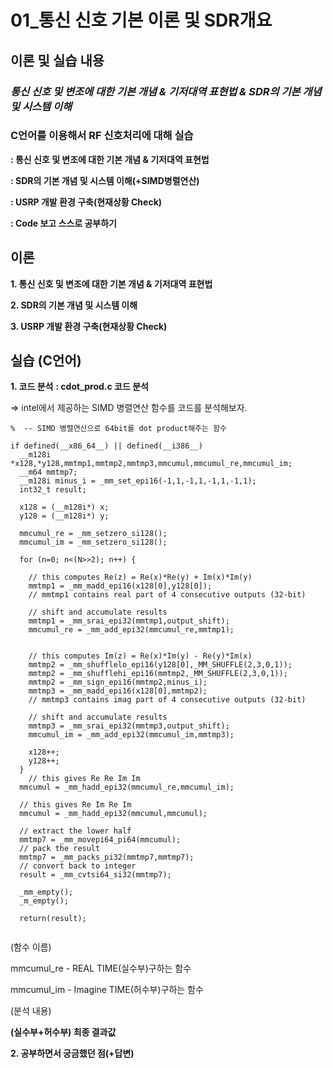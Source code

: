 # 01_통신 신호 기본 이론 및 SDR개요
## 이론 및 실습 내용
### ***통신 신호 및 변조에 대한 기본 개념 & 기저대역 표현법 & SDR의 기본 개념 및 시스템 이해***


### **C언어를 이용해서 RF 신호처리에 대해 실습**

**: 통신 신호 및 변조에 대한 기본 개념 & 기저대역 표현법**

**: SDR의 기본 개념 및 시스템 이해(+SIMD병렬연산)**
            

**: USRP 개발 환경 구축(현재상황 Check)**

**: Code 보고 스스로 공부하기**


## 이론 
**1. 통신 신호 및 변조에 대한 기본 개념 & 기저대역 표현법**
![]()

**2. SDR의 기본 개념 및 시스템 이해**
![]()

**3. USRP 개발 환경 구축(현재상황 Check)**
![]()



## 실습 (C언어)

**1. 코드 분석**
**: cdot_prod.c 코드 분석**

=> intel에서 제공하는 SIMD 병렬연산 함수를 코드를 분석해보자.
```
%  -- SIMD 병렬연산으로 64bit를 dot product해주는 함수

if defined(__x86_64__) || defined(__i386__)
  __m128i *x128,*y128,mmtmp1,mmtmp2,mmtmp3,mmcumul,mmcumul_re,mmcumul_im;
  __m64 mmtmp7;
  __m128i minus_i = _mm_set_epi16(-1,1,-1,1,-1,1,-1,1);
  int32_t result;

  x128 = (__m128i*) x;
  y128 = (__m128i*) y;

  mmcumul_re = _mm_setzero_si128();
  mmcumul_im = _mm_setzero_si128();

  for (n=0; n<(N>>2); n++) {
  
    // this computes Re(z) = Re(x)*Re(y) + Im(x)*Im(y)
    mmtmp1 = _mm_madd_epi16(x128[0],y128[0]);
    // mmtmp1 contains real part of 4 consecutive outputs (32-bit)

    // shift and accumulate results
    mmtmp1 = _mm_srai_epi32(mmtmp1,output_shift);
    mmcumul_re = _mm_add_epi32(mmcumul_re,mmtmp1);


    // this computes Im(z) = Re(x)*Im(y) - Re(y)*Im(x)
    mmtmp2 = _mm_shufflelo_epi16(y128[0],_MM_SHUFFLE(2,3,0,1));
    mmtmp2 = _mm_shufflehi_epi16(mmtmp2,_MM_SHUFFLE(2,3,0,1));
    mmtmp2 = _mm_sign_epi16(mmtmp2,minus_i);
    mmtmp3 = _mm_madd_epi16(x128[0],mmtmp2);
    // mmtmp3 contains imag part of 4 consecutive outputs (32-bit)

    // shift and accumulate results
    mmtmp3 = _mm_srai_epi32(mmtmp3,output_shift);
    mmcumul_im = _mm_add_epi32(mmcumul_im,mmtmp3);

    x128++;
    y128++;
  }
    // this gives Re Re Im Im
  mmcumul = _mm_hadd_epi32(mmcumul_re,mmcumul_im);

  // this gives Re Im Re Im
  mmcumul = _mm_hadd_epi32(mmcumul,mmcumul);

  // extract the lower half
  mmtmp7 = _mm_movepi64_pi64(mmcumul);
  // pack the result
  mmtmp7 = _mm_packs_pi32(mmtmp7,mmtmp7);
  // convert back to integer
  result = _mm_cvtsi64_si32(mmtmp7);
  
  _mm_empty();
  _m_empty();
 
  return(result);
 
```
(함수 이름)

mmcumul_re  - REAL TIME(실수부)구하는 함수

mmcumul_im - Imagine TIME(허수부)구하는 함수


(분석 내용)
![]()


**(실수부+허수부) 최종 결과값**



**2. 공부하면서 궁금했던 점(+답변)**
